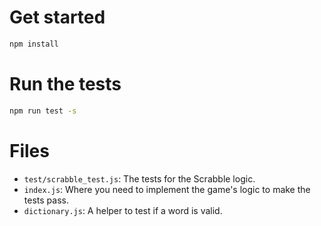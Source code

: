 # Get started

```bash
npm install
```

# Run the tests

```bash
npm run test -s
```

# Files

- `test/scrabble_test.js`: The tests for the Scrabble logic.
- `index.js`: Where you need to implement the game's logic to make the tests pass.
- `dictionary.js`: A helper to test if a word is valid.
